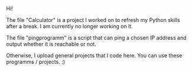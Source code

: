 Hi!

The file "Calculator" is a project I worked on to refresh my Python skills after a break. I am currently no longer working on it.

The file "pingprogramm" is a script that can ping a chosen IP address and output whether it is reachable or not.

Otherwise, I upload general projects that I code here.
You can use these programms / projects. :)
